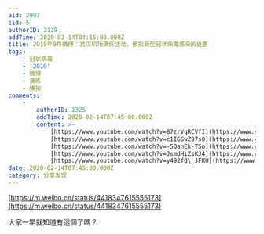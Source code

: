 ```yaml
---
aid: 2997
cid: 5
authorID: 2139
addTime: 2020-02-14T04:15:00.000Z
title: 2019年9月微博：武汉机场演练活动，模拟新型冠状病毒感染的处置
tags:
    - 冠状病毒
    - '2019'
    - 微博
    - 演练
    - 模拟
comments:
    -
        authorID: 2325
        addTime: 2020-02-14T07:45:00.000Z
        content: >-
            [https://www.youtube.com/watch?v=87zrVgRCVfI](https://www.youtube.com/watch?v=87zrVgRCVfI)
            [https://www.youtube.com/watch?v=c1IGSwZ97s0](https://www.youtube.com/watch?v=c1IGSwZ97s0)
            [https://www.youtube.com/watch?v=-5QanEk-TSo](https://www.youtube.com/watch?v=-5QanEk-TSo)
            [https://www.youtube.com/watch?v=JsmdHiZsKJ4](https://www.youtube.com/watch?v=JsmdHiZsKJ4)
            [https://www.youtube.com/watch?v=y492fQ\_JFKU](https://www.youtube.com/watch?v=y492fQ_JFKU)
date: 2020-02-14T07:45:00.000Z
category: 分享发现
---
```


[https://m.weibo.cn/status/4418347615555173](https://m.weibo.cn/status/4418347615555173)

大家一早就知道有這個了嗎？
